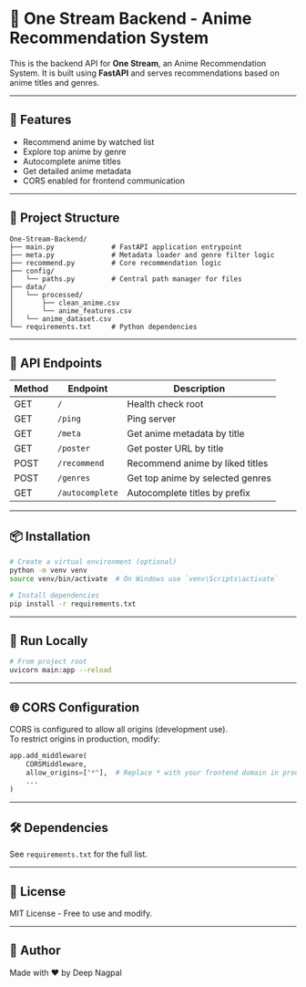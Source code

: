 
# 🎯 One Stream Backend - Anime Recommendation System

This is the backend API for **One Stream**, an Anime Recommendation System. It is built using **FastAPI** and serves recommendations based on anime titles and genres.

---

## 🚀 Features

- Recommend anime by watched list
- Explore top anime by genre
- Autocomplete anime titles
- Get detailed anime metadata
- CORS enabled for frontend communication

---

## 📁 Project Structure

```
One-Stream-Backend/
├── main.py              # FastAPI application entrypoint
├── meta.py              # Metadata loader and genre filter logic
├── recommend.py         # Core recommendation logic
├── config/
│   └── paths.py         # Central path manager for files
├── data/
│   └── processed/
│       ├── clean_anime.csv
│       └── anime_features.csv
│   └── anime_dataset.csv
└── requirements.txt     # Python dependencies
```

---

## 📡 API Endpoints

| Method | Endpoint        | Description                          |
|--------|------------------|--------------------------------------|
| GET    | `/`              | Health check root                    |
| GET    | `/ping`          | Ping server                          |
| GET    | `/meta`          | Get anime metadata by title          |
| GET    | `/poster`        | Get poster URL by title              |
| POST   | `/recommend`     | Recommend anime by liked titles      |
| POST   | `/genres`        | Get top anime by selected genres     |
| GET    | `/autocomplete`  | Autocomplete titles by prefix        |

---

## 📦 Installation

```bash
# Create a virtual environment (optional)
python -m venv venv
source venv/bin/activate  # On Windows use `venv\Scripts\activate`

# Install dependencies
pip install -r requirements.txt
```

---

## 🧪 Run Locally

```bash
# From project root
uvicorn main:app --reload
```

---

## 🌐 CORS Configuration

CORS is configured to allow all origins (development use).  
To restrict origins in production, modify:

```python
app.add_middleware(
    CORSMiddleware,
    allow_origins=["*"],  # Replace * with your frontend domain in prod
    ...
)
```

---

## 🛠 Dependencies

See `requirements.txt` for the full list.

---

## 📜 License

MIT License - Free to use and modify.

---

## 🙌 Author

Made with ❤️ by Deep Nagpal
